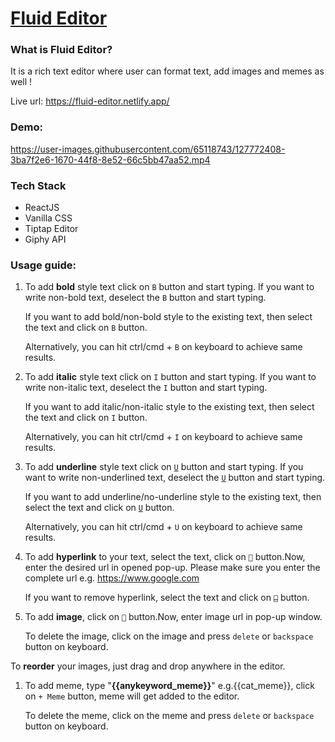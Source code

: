 # [Fluid Editor](https://fluid-editor.netlify.app)

### What is Fluid Editor?

It is a rich text editor where user can format text, add images and memes as well !

Live url: https://fluid-editor.netlify.app/

### Demo:


https://user-images.githubusercontent.com/65118743/127772408-3ba7f2e6-1670-44f8-8e52-66c5bb47aa52.mp4



### Tech Stack

- ReactJS
- Vanilla CSS
- Tiptap Editor
- Giphy API

### Usage guide:

1. To add **bold** style text click on `B` button and start typing. If you want to write non-bold text, deselect the `B` button and start typing.

    If you want to add bold/non-bold style to the existing text, then select the text and click on `B` button.

    Alternatively, you can hit ctrl/cmd + `B` on keyboard to achieve same results.

1. To add **italic** style text click on `I` button and start typing. If you want to write non-italic text, deselect the `I` button and start typing.

    If you want to add italic/non-italic style to the existing text, then select the text and click on `I` button.

    Alternatively, you can hit ctrl/cmd + `I` on keyboard to achieve same results.

1. To add **underline** style text click on <u>`U`</u> button and start typing. If you want to write non-underlined text, deselect the <u>`U`</u> button and start typing.

   If you want to add underline/no-underline style to the existing text, then select the text and click on <u>`U`</u> button.

   Alternatively, you can hit ctrl/cmd + `U` on keyboard to achieve same results.

1. To add **hyperlink** to your text, select the text, click on `🔗` button.Now, enter the desired url in opened pop-up. Please make sure you enter the complete url e.g. https://www.google.com

   If you want to remove hyperlink, select the text and click on ~~`🔗`~~ button.

1. To add **image**, click on `🌄` button.Now, enter image url in pop-up window.

   To delete the image, click on the image and press `delete` or `backspace` button on keyboard.

To **reorder** your images, just drag and drop anywhere in the editor.

1. To add meme, type "**{{anykeyword_meme}}**" e.g.{{cat_meme}}, click on `+ Meme` button, meme will get added to the editor.

   To delete the meme, click on the meme and press `delete` or `backspace` button on keyboard.
